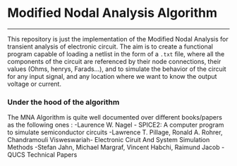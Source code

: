 # Modified Nodal Analysis Algorithm
---
This repository is just the implementation of the Modified Nodal Analysis for transient analysis of electronic circuit.
The aim is to create a functional program capable of loading a netlist in the form of a `.txt` file, where all the components of the circuit are referenced by their node connections, their values (Ohms, henrys, Farads...), and to simulate the behavior of the circuit for any input signal, and any location where we want to know the output voltage or current.

### Under the hood of the algorithm

The MNA Algorithm is quite well documented over different books/papers as the following ones :
-Laurence W. Nagel - SPICE2: A computer program to simulate semiconductor circuits 
-Lawrence T. Pillage, Ronald A. Rohrer, Chandramouli Visweswariah-  Electronic Ciruit And System Simulation Methods 
-Stefan Jahn, Michael Margraf, Vincent Habchi, Raimund Jacob - QUCS Technical Papers

